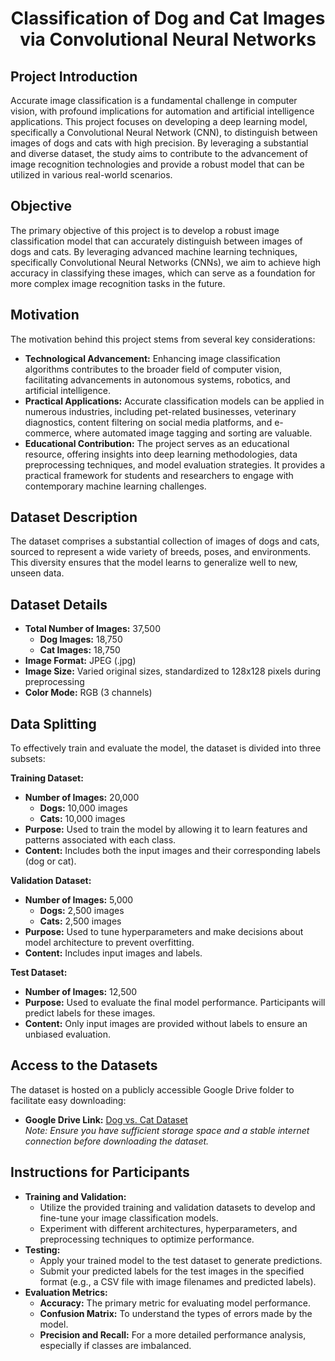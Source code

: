 <h1 align="center">Classification of Dog and Cat Images via Convolutional Neural Networks</h1>

## Project Introduction

Accurate image classification is a fundamental challenge in computer vision, with profound implications for automation and artificial intelligence applications. This project focuses on developing a deep learning model, specifically a Convolutional Neural Network (CNN), to distinguish between images of dogs and cats with high precision. By leveraging a substantial and diverse dataset, the study aims to contribute to the advancement of image recognition technologies and provide a robust model that can be utilized in various real-world scenarios.

## Objective

The primary objective of this project is to develop a robust image classification model that can accurately distinguish between images of dogs and cats. By leveraging advanced machine learning techniques, specifically Convolutional Neural Networks (CNNs), we aim to achieve high accuracy in classifying these images, which can serve as a foundation for more complex image recognition tasks in the future.

## Motivation

The motivation behind this project stems from several key considerations:

- **Technological Advancement:** Enhancing image classification algorithms contributes to the broader field of computer vision, facilitating advancements in autonomous systems, robotics, and artificial intelligence.
- **Practical Applications:** Accurate classification models can be applied in numerous industries, including pet-related businesses, veterinary diagnostics, content filtering on social media platforms, and e-commerce, where automated image tagging and sorting are valuable.
- **Educational Contribution:** The project serves as an educational resource, offering insights into deep learning methodologies, data preprocessing techniques, and model evaluation strategies. It provides a practical framework for students and researchers to engage with contemporary machine learning challenges.

## Dataset Description

The dataset comprises a substantial collection of images of dogs and cats, sourced to represent a wide variety of breeds, poses, and environments. This diversity ensures that the model learns to generalize well to new, unseen data.

## Dataset Details

- **Total Number of Images:** 37,500
  - **Dog Images:** 18,750
  - **Cat Images:** 18,750
- **Image Format:** JPEG (.jpg)
- **Image Size:** Varied original sizes, standardized to 128x128 pixels during preprocessing
- **Color Mode:** RGB (3 channels)

## Data Splitting

To effectively train and evaluate the model, the dataset is divided into three subsets:

**Training Dataset:**

- **Number of Images:** 20,000
  - **Dogs:** 10,000 images
  - **Cats:** 10,000 images
- **Purpose:** Used to train the model by allowing it to learn features and patterns associated with each class.
- **Content:** Includes both the input images and their corresponding labels (dog or cat).

**Validation Dataset:**

- **Number of Images:** 5,000
  - **Dogs:** 2,500 images
  - **Cats:** 2,500 images
- **Purpose:** Used to tune hyperparameters and make decisions about model architecture to prevent overfitting.
- **Content:** Includes input images and labels.

**Test Dataset:**

- **Number of Images:** 12,500
- **Purpose:** Used to evaluate the final model performance. Participants will predict labels for these images.
- **Content:** Only input images are provided without labels to ensure an unbiased evaluation.

## Access to the Datasets

The dataset is hosted on a publicly accessible Google Drive folder to facilitate easy downloading:
- **Google Drive Link:** [Dog vs. Cat Dataset](https://drive.google.com/file/d/1PnSKt8yS87-a-v6NitmCfH_xg1p2YQju/view?usp=drive_link) </br>
*Note: Ensure you have sufficient storage space and a stable internet connection before downloading the dataset.*

## Instructions for Participants

- **Training and Validation:**
  - Utilize the provided training and validation datasets to develop and fine-tune your image classification models.
  - Experiment with different architectures, hyperparameters, and preprocessing techniques to optimize performance.
- **Testing:**
  - Apply your trained model to the test dataset to generate predictions.
  - Submit your predicted labels for the test images in the specified format (e.g., a CSV file with image filenames and predicted labels).
- **Evaluation Metrics:**
  - **Accuracy:** The primary metric for evaluating model performance.
  - **Confusion Matrix:** To understand the types of errors made by the model.
  - **Precision and Recall:** For a more detailed performance analysis, especially if classes are imbalanced.
